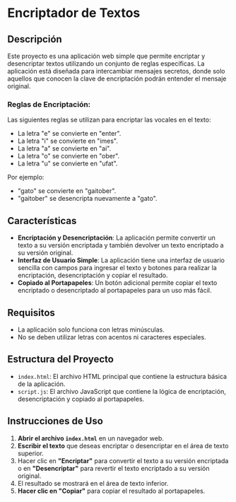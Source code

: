 # Encriptador de Textos

## Descripción

Este proyecto es una aplicación web simple que permite encriptar y desencriptar textos utilizando un conjunto de reglas específicas. La aplicación está diseñada para intercambiar mensajes secretos, donde solo aquellos que conocen la clave de encriptación podrán entender el mensaje original.

### Reglas de Encriptación:

Las siguientes reglas se utilizan para encriptar las vocales en el texto:

- La letra "e" se convierte en "enter".
- La letra "i" se convierte en "imes".
- La letra "a" se convierte en "ai".
- La letra "o" se convierte en "ober".
- La letra "u" se convierte en "ufat".

Por ejemplo:
- "gato" se convierte en "gaitober".
- "gaitober" se desencripta nuevamente a "gato".

## Características

- **Encriptación y Desencriptación**: La aplicación permite convertir un texto a su versión encriptada y también devolver un texto encriptado a su versión original.
- **Interfaz de Usuario Simple**: La aplicación tiene una interfaz de usuario sencilla con campos para ingresar el texto y botones para realizar la encriptación, desencriptación y copiar el resultado.
- **Copiado al Portapapeles**: Un botón adicional permite copiar el texto encriptado o desencriptado al portapapeles para un uso más fácil.

## Requisitos

- La aplicación solo funciona con letras minúsculas.
- No se deben utilizar letras con acentos ni caracteres especiales.

## Estructura del Proyecto

- `index.html`: El archivo HTML principal que contiene la estructura básica de la aplicación.
- `script.js`: El archivo JavaScript que contiene la lógica de encriptación, desencriptación y copiado al portapapeles.

## Instrucciones de Uso

1. **Abrir el archivo `index.html`** en un navegador web.
2. **Escribir el texto** que deseas encriptar o desencriptar en el área de texto superior.
3. Hacer clic en **"Encriptar"** para convertir el texto a su versión encriptada o en **"Desencriptar"** para revertir el texto encriptado a su versión original.
4. El resultado se mostrará en el área de texto inferior.
5. **Hacer clic en "Copiar"** para copiar el resultado al portapapeles.
